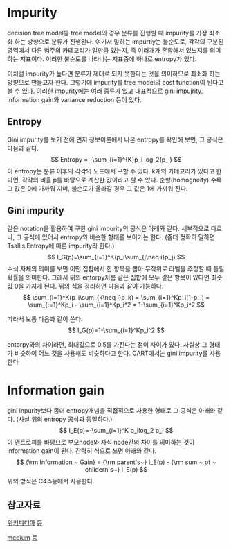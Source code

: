 # Impurity

decision tree model등 tree model의 경우 분류를 진행할 때 impurity를 가장 최소화 하는 방향으로 분류가 진행된다. 여기서 말하는 impurtiy는 불순도로, 각각의 구분된 영역에서 다른 범주의 카테고리가 얼만큼 있는지, 즉 여러개가 혼합해서 있느지를 의미하는 지표이다. 이러한 불순도를 나타나는 지표중에 하나로 entropy가 있다.

이처럼 impurity가 높다면 분류가 제대로 되지 못한다는 것을 의미하므로 최소화 하는 방향으로 만들고자 한다. 그렇기에 impurity를 tree model의 cost function이 된다고 볼 수 있다. 이러한 impurity에는 여러 종류가 있고 대표적으로 gini impujrity, information gain와 variance reduction 등이 있다.



## Entropy

Gini impurity를 보기 전에 먼저 정보이론에서 나온 entropy를 확인해 보면, 그 공식은 다음과 같다.
$$
Entropy  = -\sum_{i=1}^{K}p_i log_2(p_i)
$$
이 entropy는 분류 이후의 각각의 노드에서 구할 수 있다. k개의 카테고리가 있다고 한다면,  각각의 비율 p를 바탕으로 계산한 값이라고 할 수 있다. 순할(homogneity) 수록 그 값은 0에 가까워 지며, 불순도가 올라갈 경우 그 값은 1에 가까워 진다. 

## Gini impurity

같은 notation을 활용하여 구한 gini impurity의 공식은 아래와 같다.  세부적으로 다르나, 그 공식에 있어서 entropy와 비슷한 형태를 보이기는 한다. (좀더 정확히 말하면 Tsallis Entropy에 따른 impurity라 한다.)
$$
I_G(p)=\sum_{i=1}^K(p_i\sum_{j\neq i}p_j)
$$
수식 자체의 의미를 보면 어떤 집합에서 한 항목을 뽑아 무작위로 라벨을 추정할 때 틀릴 확률을 의미한다. 그래서 위의 entorpy처름 같은 집합에 모두 같은 항목이 있다면 최솟값 0을 가지게 된다. 위의 식을 정리하면 다음과 같이 가능하다.
$$
\sum_{i=1}^K(p_i\sum_{k\neq i}p_k) =
\sum_{i=1}^Kp_i(1-p_i) =
\sum_{i=1}^Kp_i - \sum_{i=1}^Kp_i^2 =
1-\sum_{i=1}^Kp_i^2
$$

따라서 보통 다음과 같이 쓴다.
$$
I_G(p)=1-\sum_{i=1}^Kp_i^2
$$

entorpy와의 차이라면, 최대값으로 0.5를 가진다는 점이 차이가 있다. 사실상 그 형태가 비슷하여 어느 것을 사용해도 비슷하다고 한다. CART에서는 gini impurity를 사용한다

# Information gain

gini inpurity보다 좀더 entropy개념을 직접적으로 사용한 형태로 그 공식은 아래와 같다. (사실 위의 entropy 공식과 동일하다.)
$$
I_E(p)=-\sum_{i=1}^K p_ilog_2 p_i
$$
이 엔트로피를 바탕으로 부모node와 자식 node간의 차이를 의미하는 것이 information gain이 된다. 간략히 식으로 쓰면 아래와 같다.
$$
{\rm Information ~  Gain} = 
{\rm parent's~} I_E(p) - {\rm sum ~ of ~ childern's~} I_E(p)
$$
위의 방식은 C4.5등에서 사용한다.



## 참고자료

[위키피디아](https://en.wikipedia.org/wiki/Decision_tree_learning) [등](https://en.wikipedia.org/)

[medium](https://medium.com/@jason9389/gini-impurity-and-entropy-16116e754b27) [등](https://towardsdatascience.com/gini-index-vs-information-entropy-7a7e4fed3fcb)